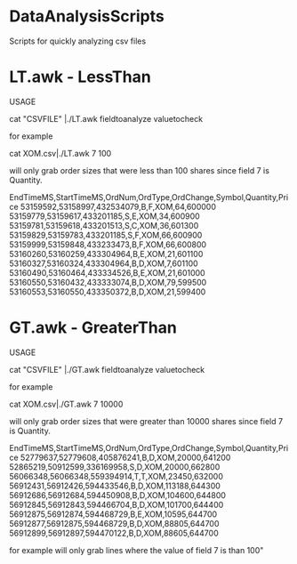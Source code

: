 # DataAnalysisScripts
Scripts for quickly analyzing csv files

# LT.awk - LessThan

USAGE

cat "CSVFILE" |./LT.awk fieldtoanalyze valuetocheck

for example 

cat XOM.csv|./LT.awk 7 100

will only grab order sizes that were less than 100 shares since field 7 is Quantity.

EndTimeMS,StartTimeMS,OrdNum,OrdType,OrdChange,Symbol,Quantity,Price
53159592,53158997,432534079,B,F,XOM,64,600000
53159779,53159617,433201185,S,E,XOM,34,600900
53159781,53159618,433201513,S,C,XOM,36,601300
53159829,53159783,433201185,S,F,XOM,66,600900
53159999,53159848,433233473,B,F,XOM,66,600800
53160260,53160259,433304964,B,E,XOM,21,601100
53160327,53160324,433304964,B,D,XOM,7,601100
53160490,53160464,433334526,B,E,XOM,21,601000
53160550,53160432,433333074,B,D,XOM,79,599500
53160553,53160550,433350372,B,D,XOM,21,599400

# GT.awk - GreaterThan

USAGE

cat "CSVFILE" |./GT.awk fieldtoanalyze valuetocheck

for example

cat XOM.csv|./GT.awk 7 10000

will only grab order sizes that were greater than 10000 shares since field 7 is Quantity.

EndTimeMS,StartTimeMS,OrdNum,OrdType,OrdChange,Symbol,Quantity,Price
52779637,52779608,405876241,B,D,XOM,20000,641200
52865219,50912599,336169958,S,D,XOM,20000,662800
56066348,56066348,559394914,T,T,XOM,23450,632000
56912431,56912426,594433546,B,D,XOM,113188,644300
56912686,56912684,594450908,B,D,XOM,104600,644800
56912845,56912843,594466704,B,D,XOM,101700,644400
56912875,56912874,594468729,B,E,XOM,10595,644700
56912877,56912875,594468729,B,D,XOM,88805,644700
56912899,56912897,594470122,B,D,XOM,88605,644700





for example will only grab lines where the value of field 7 is than 100"

